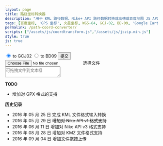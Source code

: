 ```yaml
---
layout: page
title: 路径坐标转换器
description: "用于 KML 路径数据、Nike+ API 路径数据转换成高德或百度地图 JS API 用坐标数组"
tags: [百度坐标, 'GPS 坐标', 火星坐标, WGS-84, GCJ-02, BD-09, 'Google Earth', 'Google Maps']
permalink: /path-coord-converter/
scripts: ["/assets/js/coordtransform.js","/assets/js/jszip.min.js"]
style: true
js: true
---
```


<div id="coordtransform" class="cf">
    <div class="file-submit">
        <input type="radio" name="coordtrans" id="togcj02" value="to GCJ02" checked>
        <label for="togcj02">to GCJ02</label>
        <input type="radio" name="coordtrans" id="tobd09" value="to BD09">
        <label for="tobd09">to BD09</label>
        <button id="submit">提交</button>
    </div>
    <input type="file" id="file-input" />
    <label for="file-input" class="file-upload">选择文件</label>
    <label id="filename"></label>
</div>
<textarea id="output" placeholder="可拖拽文件到文本框"></textarea>

**TODO**

* 增加对 GPX 格式的支持

**历史记录**

* 2016 年 05 月 25 日 完成 KML 文件格式输入转换
* 2016 年 05 月 29 日 <del>增加对 Nike API v1 格式支持</del>
* 2016 年 06 月 11 日 增加对 Nike API v3 格式支持
* 2016 年 08 月 28 日 增加对 KMZ 文件格式支持
* 2016 年 09 月 04 日 增加文件拖拽上传

<!--<style>
input {
  vertical-align: middle;
  cursor: pointer;
}
input[type="file"] {
    display: none;
}
#output{
    display: block;
    width: 100%;
	height: 375px;
    margin: 0;
	font-size: 12px;
	font-family: sans-serif;
}
#coordtransform {
    line-height: 20px;
    margin: 5px 0;
}
#coordtransform label{
    line-height: 25px;
    display: inline-block;
    cursor: pointer;
}
#coordtransform #filename{
    padding: 0;
	font-size: 12px;
}
#coordtransform .file-upload,
#coordtransform  button{
  font-family: 微软雅黑,san-serif;
  display: inline- block;
  background-color: #f8f8f8;
  border: 1px solid #e0e0e0;
  padding: 2px 8px;
  line-height: 15px;
  font-size: 12px;
  cursor: pointer;
}
.file-submit {
    float: right
}
</style>-->
<!--<script>
var gps, gpsArrays, contents;
function coord(type){
    var jsonContents = JSON.parse(contents).metrics;
    for(var i = 0; i < jsonContents.length;i++){
        if(jsonContents[i].type == type){
            return i;
        }
    }
}

function readKML(data){
    var contentsArray = data.split('</tessellate>');
    var gpspoints;
    for (var i = 1; i <= contentsArray.length - 1; i++) {
        gpspoints = contentsArray[i].split('<coordinates>')[1].split('</coordinates>')[0].replace(/^\s+|\s+$|\.0/g, '');
        gps[i-1] = gpspoints.substring(0, gpspoints.length - 2).split(',0 ');
    }
    for (var i = 0; i < gps.length; i++) {
        gpsArrays[i] = [];
        for (var e in gps[i]) {
            gpsArrays[i][e] = {
                'lng': parseFloat(gps[i][e].split(',')[0]),
                'lat': parseFloat(gps[i][e].split(',')[1])
            }
        }
    }
    document.getElementById('output').innerHTML = contents;
    return gpsArrays;
}

function readFile(file) {
    if (file) {
        var reader = new FileReader();
        reader.onloadstart = function() {
            document.getElementById('output').innerHTML =  '读取中...';
        };
        reader.onload = function(e) {
		    contents = e.target.result;
            gps = [];
            gpsArrays = [];
            if (file.type == 'application/vnd.google-earth.kml+xml' ) {
                gpsArrays = readKML(contents);
            } else if(file.type == 'application/vnd.google-earth.kmz'){
                JSZip.loadAsync(file).then(function(zip) {
                    return zip.file("doc.kml").async("string");
                }).then(function (text) {
                    contents = text;
                    gpsArrays = readKML(contents);
                })
            } else if (contents.indexOf('nike') > -1) {
                    gpsArrays[0] = [];
                    // api v3
                    jsonContents = JSON.parse(contents).metrics;
                    var lng = coord('longitude');
                    var lat = coord('latitude');
                    for(var i = 0; i < jsonContents[lng].values.length; i++) {
                    gpsArrays[0][i] = {
                        'lng': parseFloat(jsonContents[lng].values[i].value),
                        'lat': parseFloat(jsonContents[lat].values[i].value)
                    }
                    /** api v1
                     *for(var i = 0; i < JSON.parse(contents).waypoints.length; i++) {
                     *gpsArrays[0].push({
                     *    'lng': parseFloat(JSON.parse(contents).waypoints[i].longitude),
                     *    'lat': parseFloat(JSON.parse(contents).waypoints[i].latitude)
                     *})
                     */
                    document.getElementById('output').innerHTML = contents;
                }
            } else {
                alert("请选择正确格式文件！");
                document.getElementById('output').innerHTML = '';
				return;
            }
			document.getElementById('filename').innerHTML = file.name;
        }
        reader.readAsText(file);
        //reader.readAsBinaryString(file);
    } else {
        alert("请选择文件！");
    }
}
function transform() {
    var gcj02Arrays = [];
    var bd09Arrays = [];
    var output = '';
    var result = [];
    for (var i in gpsArrays) {
        gcj02Arrays[i] = [];
        if (contents.indexOf('xmlns:gx') > -1 || contents.indexOf('nike') > -1){
            result[i] = [];
            for (var e in gpsArrays[i]) {
                result[i].push(coordtransform.wgs84togcj02(gpsArrays[i][e].lng, gpsArrays[i][e].lat));
                result[i][e] = result[i][e].toString().split(',');
                gcj02Arrays[i].push({
                    'lng': result[i][e][0],
                    'lat': result[i][e][1]
                });
            }
        } else {
            gcj02Arrays[i] = gpsArrays[i];
        }
    }
    if (document.getElementById('togcj02').checked == true) {
        for (var i = 0; i < gcj02Arrays.length; i++) {
            var lineNo = gcj02Arrays.length == 1 ? '': i.toString();
            output += 'var lineArr' + lineNo + ' = [\n';
            for (var e in gcj02Arrays[i]) {
                output += '  [' + parseFloat(gcj02Arrays[i][e].lng).toFixed(14) + ', ' + parseFloat(gcj02Arrays[i][e].lat).toFixed(14) + '],\n';
            }
            output = output.substring(0, output.length -2 ) + '\n];\n';
        }
    }
    if (document.getElementById('tobd09').checked == true) {
        for (var i in gcj02Arrays) {
            bd09Arrays[i] = [];
            result[i] = [];
            for (var e in gcj02Arrays[i]) {
                result[i].push(coordtransform.gcj02tobd09(gcj02Arrays[i][e].lng, gcj02Arrays[i][e].lat));
                result[i][e] = result[i][e].toString().split(',');
                bd09Arrays[i].push({
                    'lng': result[i][e][0],
                    'lat': result[i][e][1]
                });
            }
        }
        for (var i = 0; i < bd09Arrays.length; i++) {
            var lineNo = bd09Arrays.length == 1 ? '': i.toString();
            output += 'var points' + lineNo + ' = [\n';
            for (var e in bd09Arrays[i]) {
                output += '  new BMap.Point(' + parseFloat(bd09Arrays[i][e].lng).toFixed(14) + ', ' + parseFloat(bd09Arrays[i][e].lat).toFixed(14) + '),\n';
            }
            output = output.substring(0, output.length - 2) + '\n];\n';
        }
    }
    document.getElementById('output').innerHTML = output;
}

function dropFile(e){
    e.stopPropagation();
    e.preventDefault();
    var file = e.dataTransfer.files[0];
    readFile(file);
}

function chooseFile(e){
    var file = e.target.files[0];
    readFile(file);
}

document.getElementById('file-input').addEventListener('change', chooseFile, false);
document.getElementById('submit').addEventListener('click', transform, false);
document.getElementById('output').addEventListener('drop', dropFile, false);
document.getElementById('output').addEventListener('dropend', prevent, false);
document.getElementById('output').addEventListener('dropover', prevent, false);
</script>-->
